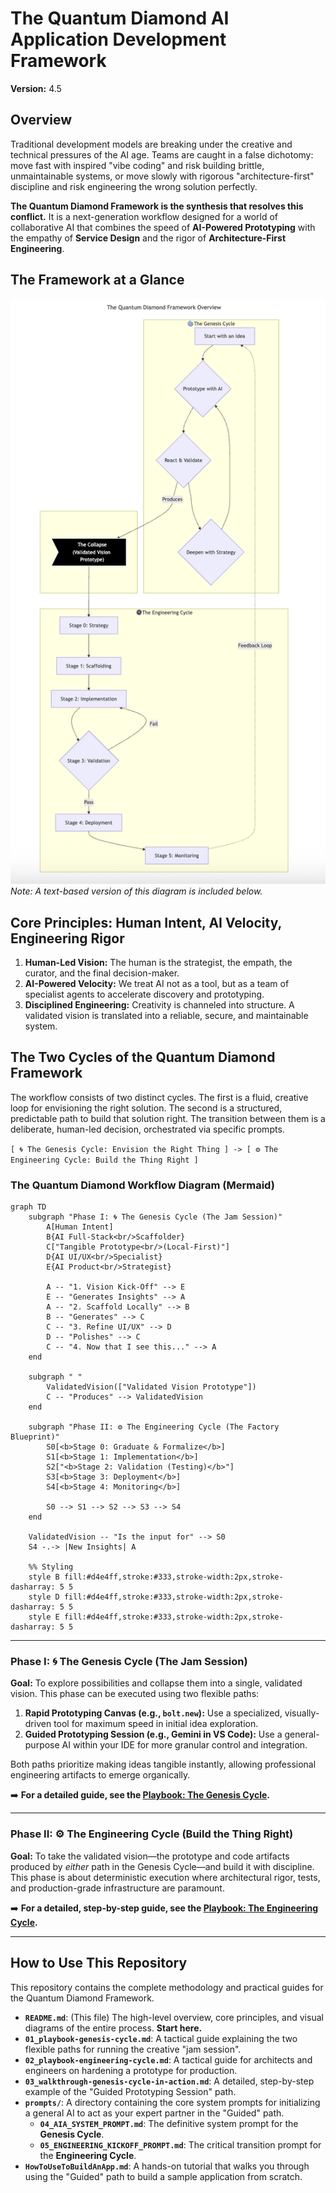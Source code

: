 # The Quantum Diamond AI Application Development Framework
**Version:** 4.5

## Overview
Traditional development models are breaking under the creative and technical pressures of the AI age. Teams are caught in a false dichotomy: move fast with inspired "vibe coding" and risk building brittle, unmaintainable systems, or move slowly with rigorous "architecture-first" discipline and risk engineering the wrong solution perfectly.

**The Quantum Diamond Framework is the synthesis that resolves this conflict.** It is a next-generation workflow designed for a world of collaborative AI that combines the speed of **AI-Powered Prototyping** with the empathy of **Service Design** and the rigor of **Architecture-First Engineering**.

## The Framework at a Glance

![The Quantum Diamond Framework Diagram](./images/quantum-diamond-framework.png)
_Note: A text-based version of this diagram is included below._

## Core Principles: Human Intent, AI Velocity, Engineering Rigor

1.  **Human-Led Vision:** The human is the strategist, the empath, the curator, and the final decision-maker.
2.  **AI-Powered Velocity:** We treat AI not as a tool, but as a team of specialist agents to accelerate discovery and prototyping.
3.  **Disciplined Engineering:** Creativity is channeled into structure. A validated vision is translated into a reliable, secure, and maintainable system.

## The Two Cycles of the Quantum Diamond Framework

The workflow consists of two distinct cycles. The first is a fluid, creative loop for envisioning the right solution. The second is a structured, predictable path to build that solution right. The transition between them is a deliberate, human-led decision, orchestrated via specific prompts.

`[ 🌀 The Genesis Cycle: Envision the Right Thing ] -> [ ⚙️ The Engineering Cycle: Build the Thing Right ]`

### The Quantum Diamond Workflow Diagram (Mermaid)

```mermaid
graph TD
    subgraph "Phase I: 🌀 The Genesis Cycle (The Jam Session)"
        A[Human Intent]
        B{AI Full-Stack<br/>Scaffolder}
        C["Tangible Prototype<br/>(Local-First)"]
        D{AI UI/UX<br/>Specialist}
        E{AI Product<br/>Strategist}

        A -- "1. Vision Kick-Off" --> E
        E -- "Generates Insights" --> A
        A -- "2. Scaffold Locally" --> B
        B -- "Generates" --> C
        C -- "3. Refine UI/UX" --> D
        D -- "Polishes" --> C
        C -- "4. Now that I see this..." --> A
    end
    
    subgraph " "
        ValidatedVision(["Validated Vision Prototype"])
        C -- "Produces" --> ValidatedVision
    end

    subgraph "Phase II: ⚙️ The Engineering Cycle (The Factory Blueprint)"
        S0[<b>Stage 0: Graduate & Formalize</b>]
        S1[<b>Stage 1: Implementation</b>]
        S2["<b>Stage 2: Validation (Testing)</b>"]
        S3[<b>Stage 3: Deployment</b>]
        S4[<b>Stage 4: Monitoring</b>]
        
        S0 --> S1 --> S2 --> S3 --> S4
    end

    ValidatedVision -- "Is the input for" --> S0
    S4 -.-> |New Insights| A

    %% Styling
    style B fill:#d4e4ff,stroke:#333,stroke-width:2px,stroke-dasharray: 5 5
    style D fill:#d4e4ff,stroke:#333,stroke-width:2px,stroke-dasharray: 5 5
    style E fill:#d4e4ff,stroke:#333,stroke-width:2px,stroke-dasharray: 5 5
```

---
### Phase I: 🌀 The Genesis Cycle (The Jam Session)

**Goal:** To explore possibilities and collapse them into a single, validated vision. This phase can be executed using two flexible paths:
1.  **Rapid Prototyping Canvas (e.g., `bolt.new`):** Use a specialized, visually-driven tool for maximum speed in initial idea exploration.
2.  **Guided Prototyping Session (e.g., Gemini in VS Code):** Use a general-purpose AI within your IDE for more granular control and integration.

Both paths prioritize making ideas tangible instantly, allowing professional engineering artifacts to emerge organically.

➡️ **For a detailed guide, see the [Playbook: The Genesis Cycle](./01_playbook-genesis-cycle.md).**

---
### Phase II: ⚙️ The Engineering Cycle (Build the Thing Right)

**Goal:** To take the validated vision—the prototype and code artifacts produced by *either* path in the Genesis Cycle—and build it with discipline. This phase is about deterministic execution where architectural rigor, tests, and production-grade infrastructure are paramount.

➡️ **For a detailed, step-by-step guide, see the [Playbook: The Engineering Cycle](./02_playbook-engineering-cycle.md).**

---

## How to Use This Repository

This repository contains the complete methodology and practical guides for the Quantum Diamond Framework.

*   **`README.md`**: (This file) The high-level overview, core principles, and visual diagrams of the entire process. **Start here.**
*   **`01_playbook-genesis-cycle.md`**: A tactical guide explaining the two flexible paths for running the creative "jam session".
*   **`02_playbook-engineering-cycle.md`**: A tactical guide for architects and engineers on hardening a prototype for production.
*   **`03_walkthrough-genesis-cycle-in-action.md`**: A detailed, step-by-step example of the "Guided Prototyping Session" path.
*   **`prompts/`**: A directory containing the core system prompts for initializing a general AI to act as your expert partner in the "Guided" path.
    *   **`04_AIA_SYSTEM_PROMPT.md`**: The definitive system prompt for the **Genesis Cycle**.
    *   **`05_ENGINEERING_KICKOFF_PROMPT.md`**: The critical transition prompt for the **Engineering Cycle**.
*   **`HowToUseToBuildAnApp.md`**: A hands-on tutorial that walks you through using the "Guided" path to build a sample application from scratch.
